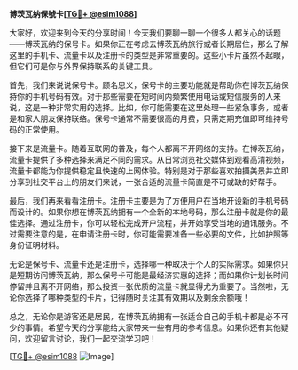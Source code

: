 **博茨瓦纳保號卡[[TG💪+ @esim1088](https://t.me/s/esim1088)]**

大家好，欢迎来到今天的分享时间！今天我们要聊一聊一个很多人都关心的话题——博茨瓦纳的保号卡。如果你正在考虑去博茨瓦纳旅行或者长期居住，那么了解这里的手机卡、流量卡以及注册卡的类型是非常重要的。这些小卡片虽然不起眼，但它们可是你与外界保持联系的关键工具。

首先，我们来说说保号卡。顾名思义，保号卡的主要功能就是帮助你在博茨瓦纳保持你的手机号码有效。对于那些需要在短时间内频繁使用电话或短信服务的人来说，这是一种非常实用的选择。比如，你可能需要在这里处理一些紧急事务，或者是和家人朋友保持联络。保号卡通常不需要很高的月费，只需定期充值即可维持号码的正常使用。

接下来是流量卡。随着互联网的普及，每个人都离不开网络的支持。在博茨瓦纳，流量卡提供了多种选择来满足不同的需求。从日常浏览社交媒体到观看高清视频，流量卡都能为你提供稳定且快速的上网体验。特别是对于那些喜欢拍摄美景并立即分享到社交平台上的朋友们来说，一张合适的流量卡简直是不可或缺的好帮手。

最后，我们再来看看注册卡。注册卡主要是为了方便用户在当地开设新的手机号码而设计的。如果你想在博茨瓦纳拥有一个全新的本地号码，那么注册卡就是你的最佳选择。通过注册卡，你可以轻松完成开户流程，并开始享受当地的通讯服务。不过需要注意的是，在申请注册卡时，你可能需要准备一些必要的文件，比如护照等身份证明材料。

无论是保号卡、流量卡还是注册卡，选择哪一种取决于个人的实际需求。如果你只是短期访问博茨瓦纳，那么保号卡可能是最经济实惠的选择；而如果你计划长时间停留并且离不开网络，那么投资一张优质的流量卡就显得尤为重要了。当然啦，无论你选择了哪种类型的卡片，记得随时关注其有效期以及剩余余额哦！

总之，无论你是游客还是居民，在博茨瓦纳拥有一张适合自己的手机卡都是必不可少的事情。希望今天的分享能给大家带来一些有用的参考信息。如果你还有其他疑问，欢迎留言讨论，我们一起交流学习吧！

[[TG💪+ @esim1088](https://t.me/s/esim1088) ![Image](https://i.postimg.cc/4NQfJmqS/Snipaste-2025-05-13-00-14-12.png)]